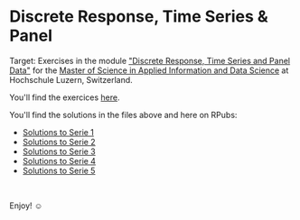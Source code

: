# Discrete Response, Time Series & Panel 
Target: Exercises in the module ["Discrete Response, Time Series and Panel Data"](https://www.hslu.ch/-/media/campus/common/files/dokumente/w/studium/modulbeschriebe-master/master/ids/0504discrete-repsonse-time-series-and-panel-datartp0218final.pdf?la=en) for the [Master of Science in Applied Information and Data Science](https://www.hslu.ch/en/lucerne-school-of-business/degree-programmes/master/applied-information-and-data-science/) at Hochschule Luzern, Switzerland.

You'll find the exercices [here](https://www.evernote.com/l/Ai-mGPrPkz9JNIxFJ_7SG6oZ5c6vaSCvt1w/).

You'll find the solutions in the files above and here on RPubs:
- [Solutions to Serie 1](https://rpubs.com/ramon_schildknecht/hslu_rtp_series1)
- [Solutions to Serie 2](https://rpubs.com/ramon_schildknecht/hslu_rtp_series2)
- [Solutions to Serie 3](https://rpubs.com/ramon_schildknecht/hslu_rtp_series3)
- [Solutions to Serie 4](https://rpubs.com/ramon_schildknecht/hslu_rtp_series4)
- [Solutions to Serie 5](https://rpubs.com/ramon_schildknecht/hslu_rtp_series5)

<br>

Enjoy! :relaxed:
